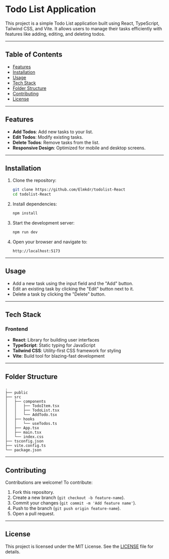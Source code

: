 # Todo List Application

This project is a simple Todo List application built using React, TypeScript, Tailwind CSS, and Vite. It allows users to manage their tasks efficiently with features like adding, editing, and deleting todos.

---

## Table of Contents
- [Features](#features)
- [Installation](#installation)
- [Usage](#usage)
- [Tech Stack](#tech-stack)
- [Folder Structure](#folder-structure)
- [Contributing](#contributing)
- [License](#license)

---

## Features
- **Add Todos**: Add new tasks to your list.
- **Edit Todos**: Modify existing tasks.
- **Delete Todos**: Remove tasks from the list.
- **Responsive Design**: Optimized for mobile and desktop screens.

---

## Installation

1. Clone the repository:
    ```bash
    git clone https://github.com/Elmkdr/todolist-React
    cd todolist-React
    ```

2. Install dependencies:
    ```bash
    npm install
    ```

3. Start the development server:
    ```bash
    npm run dev
    ```

4. Open your browser and navigate to:
    ```
    http://localhost:5173
    ```

---

## Usage

- Add a new task using the input field and the "Add" button.
- Edit an existing task by clicking the "Edit" button next to it.
- Delete a task by clicking the "Delete" button.

---

## Tech Stack

### Frontend
- **React**: Library for building user interfaces
- **TypeScript**: Static typing for JavaScript
- **Tailwind CSS**: Utility-first CSS framework for styling
- **Vite**: Build tool for blazing-fast development

---

## Folder Structure
```
.
├── public
├── src
│   ├── components
│   │   ├── TodoItem.tsx
│   │   ├── TodoList.tsx
│   │   └── AddTodo.tsx
│   ├── hooks
│   │   └── useTodos.ts
│   ├── App.tsx
│   ├── main.tsx
│   └── index.css
├── tsconfig.json
├── vite.config.ts
└── package.json
```

---

## Contributing

Contributions are welcome! To contribute:
1. Fork this repository.
2. Create a new branch (`git checkout -b feature-name`).
3. Commit your changes (`git commit -m 'Add feature name'`).
4. Push to the branch (`git push origin feature-name`).
5. Open a pull request.

---

## License

This project is licensed under the MIT License. See the [LICENSE](./LICENSE) file for details.
